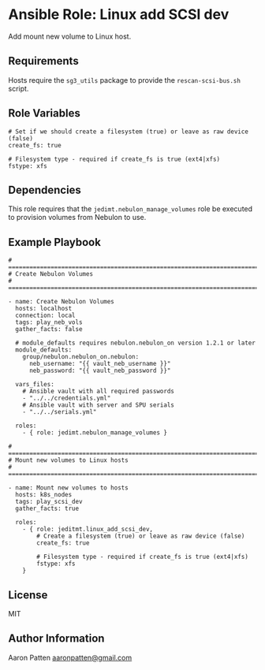 Ansible Role: Linux add SCSI dev
=========

Add mount new volume to Linux host.

Requirements
------------

Hosts require the `sg3_utils` package to provide the `rescan-scsi-bus.sh` script.

Role Variables
--------------

    # Set if we should create a filesystem (true) or leave as raw device (false)
    create_fs: true

    # Filesystem type - required if create_fs is true (ext4|xfs)
    fstype: xfs

Dependencies
------------

This role requires that the `jedimt.nebulon_manage_volumes` role be executed to provision volumes from Nebulon to use.

Example Playbook
----------------

    # ===========================================================================
    # Create Nebulon Volumes
    # ===========================================================================

    - name: Create Nebulon Volumes
      hosts: localhost
      connection: local
      tags: play_neb_vols
      gather_facts: false

      # module_defaults requires nebulon.nebulon_on version 1.2.1 or later
      module_defaults:
        group/nebulon.nebulon_on.nebulon:
          neb_username: "{{ vault_neb_username }}"
          neb_password: "{{ vault_neb_password }}"

      vars_files:
        # Ansible vault with all required passwords
        - "../../credentials.yml"
        # Ansible vault with server and SPU serials
        - "../../serials.yml"

      roles:
        - { role: jedimt.nebulon_manage_volumes }

    # ===========================================================================
    # Mount new volumes to Linux hosts
    # ===========================================================================

    - name: Mount new volumes to hosts
      hosts: k8s_nodes
      tags: play_scsi_dev
      gather_facts: true

      roles:
        - { role: jeditmt.linux_add_scsi_dev,
            # Create a filesystem (true) or leave as raw device (false)
            create_fs: true

            # Filesystem type - required if create_fs is true (ext4|xfs)
            fstype: xfs
        }

License
-------

MIT

Author Information
------------------

Aaron Patten
aaronpatten@gmail.com
